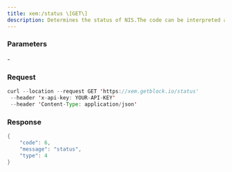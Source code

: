```yaml
---
title: xem:/status \[GET\]
description: Determines the status of NIS.The code can be interpreted as follows 0 Unknown status. 1 NIS isstopped. 2 NIS is starting. 3 NIS is running. 4 NIS is booting thelocal node (implies NIS is running). 5 The local node is booted(implies NIS is running). 6 The local node is synchronized (implies NISis running and the local node is booted). 7 NIS local node does not seeany remote NIS node (implies running and booted). 8 NIS is currentlyloading the block chain from the database. In this state NIS cannotserve any requests.
---
```


### Parameters


\-

### Request

``` java
curl --location --request GET 'https://xem.getblock.io/status' 
 --header 'x-api-key: YOUR-API-KEY' 
 --header 'Content-Type: application/json'
```

###  Response

``` java
{
    "code": 6,
    "message": "status",
    "type": 4
}
```

